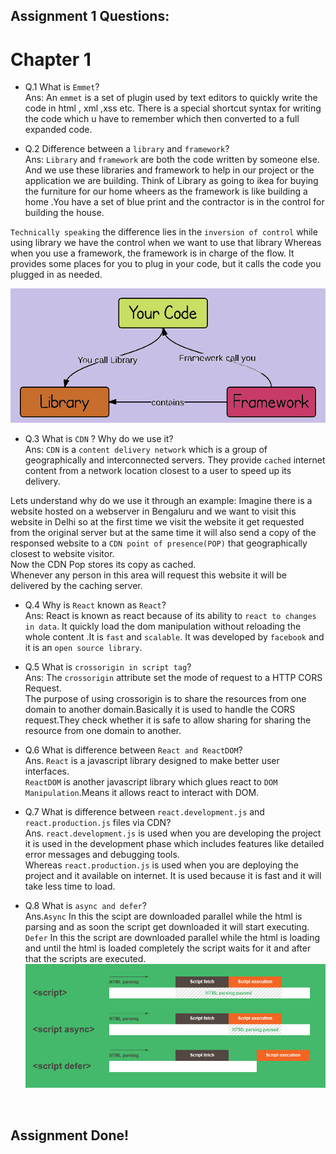 ## Assignment 1 Questions:
# Chapter 1

 - Q.1 What is `Emmet`? <br>
 Ans: An `emmet` is a set of plugin used by text editors to quickly write the code in html , xml ,xss etc. There is a special shortcut syntax for writing the code which u have to remember which then converted to a full expanded code.

- Q.2 Difference between a `library` and `framework`? <br>
Ans: `Library` and `framework` are both the code written by someone else. And we use these libraries and framework to help in our project or the application we are building.
Think of Library as going to ikea for buying the furniture for our home wheers as the framework is like building a home .You have a set of blue print and the contractor is in the control for building the house.

`Technically speaking` the difference lies in the `inversion of control` while using library we have the control when we want to use that library Whereas when you use a framework, the framework is in charge of the flow. It provides some places for you to plug in your code, but it calls the code you plugged in as needed.

![Alt text](image.png)

- Q.3 What is `CDN` ? Why do we use it? <br>
Ans: `CDN` is a `content delivery network` which is a group of geographically and interconnected servers. They provide `cached` internet content from a network location closest to a user to speed up its delivery.

Lets understand why do we use it through an example:
Imagine there is a website hosted on a webserver in Bengaluru and we want to visit this website in Delhi so at the first time we visit the website it get requested from the original server but at the same time it will also send a copy of the responsed website to a `CDN point of presence(POP)` that geographically closest to website visitor.<br>
Now the CDN Pop stores its copy as cached.<br>
Whenever any person in this area will request this website it will be delivered by the caching server. 

- Q.4 Why is `React` known as `React`? <br>
Ans: React is known as react because of its ability to `react to changes in data`. It quickly load the dom manipulation without reloading the whole content .It is `fast` and `scalable`. It was developed by `facebook` and it is an `open source library`.

- Q.5 What is `crossorigin in script tag`? <br>
Ans: The `crossorigin` attribute set the mode of request to a HTTP CORS Request.<br>
The purpose of using crossorigin is to share the resources from one domain to another domain.Basically it is used to handle the CORS request.They check whether it is safe to allow sharing for sharing the resource from one domain to another.

- Q.6 What is difference between `React and ReactDOM`? <br>
Ans. `React` is a javascript library designed to make better user interfaces. <br>
`ReactDOM` is another javascript library which glues react to `DOM Manipulation`.Means it allows react to interact with DOM.

- Q.7 What is difference between `react.development.js` and `react.production.js` files via CDN? <br>
Ans. `react.development.js` is used when you are developing the project it is used in the development phase which includes features like detailed error messages and debugging tools.<br>
Whereas `react.production.js` is used when you are deploying the project and it available on internet. It is used because it is fast and it will take less time to load.

- Q.8 What is `async and defer`? <br>
Ans.`Async` In this the scipt are downloaded parallel while the html is parsing and as soon the script get downloaded it will start executing.<br>
`Defer` In this the script are downloaded parallel while the html is loading and until the html is loaded completely the script waits for it and after that the scripts are executed.
![Alt text](image-1.png)
<br>

## Assignment Done!
